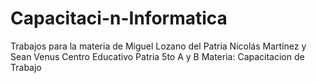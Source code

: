 # Capacitaci-n-Informatica
Trabajos para la materia de Miguel Lozano del Patria
Nicolás Martínez y Sean Venus 
Centro Educativo Patria
5to A y B 
Materia: Capacitacion de Trabajo

